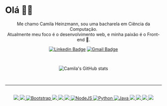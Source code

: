 # Olá 🙋‍♀️

<p align="center">
	Me chamo Camila Heinzmann, sou uma bacharela em Ciência da Computação. <br> 
	Atualmente meu foco é o desenvolvimento web, e minha paixão é o Front-end 💜.
</p>

<div align="center">

[![Linkedin Badge](https://img.shields.io/badge/-CamilaHeinzmann-blue?style=flat-square&logo=Linkedin&logoColor=white&link=https://www.linkedin.com/in/camilaheinzmann)](https://www.linkedin.com/in/camilaheinzmann/)
[![Gmail Badge](https://img.shields.io/badge/-camilapostai.ch@gmail.com-c14438?style=flat-square&logo=Gmail&logoColor=white&link=mailto:camilapostai.ch@gmail.com)](mailto:camilapostai.ch@gmail.com)
<br>

<br>

![Camila's GitHub stats](https://github-readme-stats.vercel.app/api?username=camilaheinzmann&show_icons=true&theme=buefy)

<br>

------------
<br>
<div align="center" width="50%">
	<a href="https://developer.mozilla.org/pt-BR/docs/Web/HTML">
		<img src="https://img.shields.io/badge/-HTML-E34F26?style=for-the-badge&labelColor=E34F26&logo=html5&logoColor=white"/>
	</a>
	<a href="https://www.w3schools.com/css/">
		<img src="https://img.shields.io/badge/-CSS-1572B6?style=for-the-badge&labelColor=1572B6&logo=css3&logoColor=white"/>
	</a>
	<a href="https://getbootstrap.com/">
		<img alt="Bootstrap" src="https://img.shields.io/badge/bootstrap%20-%23563D7C.svg?&style=for-the-badge&logo=bootstrap&logoColor=white"/>
	</a>
	<a href="https://developer.mozilla.org/pt-BR/docs/Web/JavaScript">
		<img src="https://img.shields.io/badge/-Javascript-F7DF1E?style=for-the-badge&labelColor=F7DF1E&logo=javascript&logoColor=black"/>
	</a>
	<a href="https://www.typescriptlang.org/">
		<img src="https://img.shields.io/badge/-TypeScript-3178C6?style=for-the-badge&labelColor=3178C6&logo=typescript&logoColor=white"/>
	</a>
	<a href="https://pt-br.reactjs.org/">
		<img src="https://img.shields.io/badge/-React-61DAFB?style=for-the-badge&labelColor=61DAFB&logo=react&logoColor=black"/>
	</a>
	<a href="https://nodejs.org/">
		<img alt="NodeJS" src="https://img.shields.io/badge/node.js%20-%2343853D.svg?&style=for-the-badge&logo=node.js&logoColor=white"/>
	</a>
	<a href="https://www.python.org/">
		<img alt="Python" src="https://img.shields.io/badge/python%20-%2314354C.svg?&style=for-the-badge&logo=python&logoColor=white"/>
	</a>
	<a href="https://www.java.com/pt-BR/">
		<img alt="Java" src="https://img.shields.io/badge/java-%23ED8B00.svg?&style=for-the-badge&logo=java&logoColor=white"/>
	</a>
	<a href="https://git-scm.com/">
		<img src="https://img.shields.io/badge/-Git-F05032?style=for-the-badge&labelColor=F05032&logo=git&logoColor=white"/>
	</a>
	<a href="https://www.mysql.com/">
		<img src="https://img.shields.io/badge/-MySQL-4479A1?style=for-the-badge&labelColor=4479A1&logo=mysql&logoColor=white"/>
	</a>
	<a href="https://vercel.com/">
		<img src="https://img.shields.io/badge/-Vercel-000000?style=for-the-badge&labelColor=000000&logo=vercel&logoColor=white"/>
	</a>
	<a href="https://www.netlify.com/">
		<img src="https://img.shields.io/badge/-Netlify-00C7B7?style=for-the-badge&labelColor=00C7B7&logo=netlify&logoColor=white"/>
	</a>

</div>
